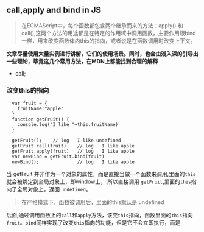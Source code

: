 ## call,apply and bind in JS ##

>在ECMAScript中，每个函数都包含两个继承而来的方法：apply() 和 call(),这两个方法的用途都是在特定的作用域中调用函数，主要作用跟bind一样，用来改变函数体内this的指向，或者说是在函数调用时改变上下文。

**文章尽量使用大量实例进行讲解，它们的使用场景。同时，也会由浅入深的引导出一些理论，毕竟这几个常用方法，在MDN上都能找到合理的解释**

- call;


### 改变this的指向 ####
```
  var fruit = {
    fruitName:"apple"
  }
  function getFruit() {
    console.log("I like "+this.fruitName)
  }

  getFruit();    // log   I like undefined
  getFruit.call(fruit)    // log   I like apple
  getFruit.apply(fruit)   // log   I like apple
  var newBind = getFruit.bind(fruit)
  newBind();              // log   I like apple

```
当 getFruit 并非作为一个对象的属性，而是直接当做一个函数来调用,里面的`this`就会被绑定到全局对象上，即window上， 所以直接调用 `getFruit`,里面的`this`指向了全局对象上，返回 `undefined`。
> 在严格模式下，函数被调用后，里面的this默认是 undefined

后面,通过调用函数上的`call`和`apply`方法，该变`this`指向，函数里面的`this`指向`fruit`。`bind`同样实现了改变`this`指向的功能，但是它不会立即执行，而是
